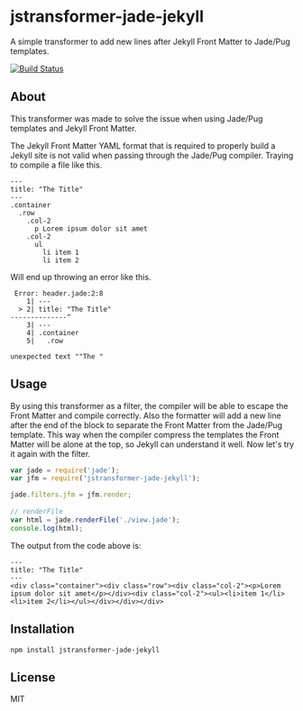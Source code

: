 # jstransformer-jade-jekyll

A simple transformer to add new lines after Jekyll Front Matter to Jade/Pug templates.

[![Build Status](https://travis-ci.org/mriverodorta/jstransformer-jade-jekyll.svg?branch=master)](https://travis-ci.org/mriverodorta/jstransformer-jade-jekyll)

## About
This transformer was made to solve the issue when using Jade/Pug templates and Jekyll Front Matter.

The Jekyll Front Matter YAML format that is required to properly build a Jekyll site is not valid when passing through the Jade/Pug compiler. Traying to compile a file like this.

```
---
title: "The Title"
---
.container
  .row
    .col-2
      p Lorem ipsum dolor sit amet
    .col-2
      ul
        li item 1
        li item 2
```

Will end up throwing an error like this.

```
 Error: header.jade:2:8
    1| ---
  > 2| title: "The Title"
--------------^
    3| ---
    4| .container
    5|   .row

unexpected text ""The "
``` 


## Usage

By using this transformer as a filter, the compiler will be able to escape the Front Matter and compile correctly. Also the formatter will add a new line after the end of the block to separate the Front Matter from the Jade/Pug template. This way when the compiler compress the templates the Front Matter will be alone at the top, so Jekyll can understand it well. Now let's try it again with the filter.

```js
var jade = require('jade');
var jfm = require('jstransformer-jade-jekyll');

jade.filters.jfm = jfm.render;
 
// renderFile 
var html = jade.renderFile('./view.jade');
console.log(html);
```

The output from the code above is:

```
---
title: "The Title"
---
<div class="container"><div class="row"><div class="col-2"><p>Lorem ipsum dolor sit amet</p></div><div class="col-2"><ul><li>item 1</li><li>item 2</li></ul></div></div></div>
```

## Installation

```
npm install jstransformer-jade-jekyll
```

## License

MIT